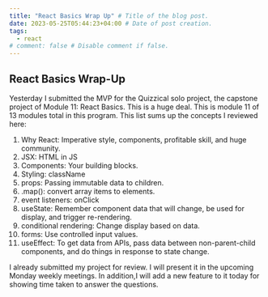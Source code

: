 ```yaml
---
title: "React Basics Wrap Up" # Title of the blog post.
date: 2023-05-25T05:44:23+04:00 # Date of post creation.
tags:
  - react
# comment: false # Disable comment if false.
---
```


## React Basics Wrap-Up
Yesterday I submitted the MVP for the Quizzical solo project, the capstone project of Module 11: React Basics. This 
is a huge deal. This is module 11 of 13 modules total in this program. This list sums up the concepts I reviewed here:
1. Why React: Imperative style, components, profitable skill, and huge community.
2. JSX: HTML in JS
3. Components: Your building blocks.
4. Styling: className
5. props: Passing immutable data to children.
6. .map(): convert array items to elements.
7. event listeners: onClick
8. useState: Remember component data that will change, be used for display, and trigger re-rendering.
9. conditional rendering: Change display based on data.
10. forms: Use controlled input values.
11. useEffect: To get data from APIs, pass data between non-parent-child components, and do things in response to 
    state change.

I already submitted my project for review. I will present it in the upcoming Monday weekly meetings. In addition,I 
will 
add a new feature to it today for showing time taken to answer the questions.
